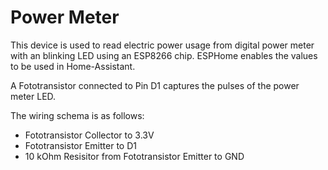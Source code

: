 # Power Meter
This device is used to read electric power usage from digital power meter with an blinking LED using an ESP8266 chip. ESPHome enables the values to be used in Home-Assistant.

A Fototransistor connected to Pin D1 captures the pulses of the power meter LED.

The wiring schema is as follows:
- Fototransistor Collector to 3.3V
- Fototransistor Emitter to D1
- 10 kOhm Resisitor from Fototransistor Emitter to GND
